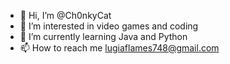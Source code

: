 - 👋 Hi, I’m @Ch0nkyCat
- 👀 I’m interested in video games and coding
- 🌱 I’m currently learning Java and Python
- 📫 How to reach me lugiaflames748@gmail.com

